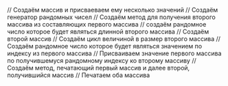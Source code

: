 // Создаём массив и присваеваем ему несколько значений
// Создаём генератор рандомных чисел
// Создаём метод для получения второго массива из составляющих первого массива
// создаём рандомное число которое будет являться длинной второго массива
// Создаём второй массив
// Создаём цикл величиной в размер второго массива 
// Создаём рандомное число которое будет являться значением по индексу из первого массива
// Присваиваем значение первого массива по получившемуся рандомному индексу ко второму массиву
// Создаём метод, печатающий первый массив и далее второй, получившийся массив
// Печатаем оба массива
